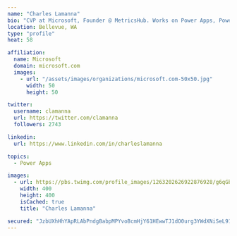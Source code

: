 ```yaml
---
name: "Charles Lamanna"
bio: "CVP at Microsoft, Founder @ MetricsHub. Works on Power Apps, Power Automate, Power Virtual Agent, Common Data Service and Dynamics 365."
location: Bellevue, WA
type: "profile"
heat: 58

affiliation:
  name: Microsoft
  domain: microsoft.com
  images:
    - url: "/assets/images/organizations/microsoft.com-50x50.jpg"
      width: 50
      height: 50

twitter:
  username: clamanna
  url: https://twitter.com/clamanna
  followers: 2743

linkedin:
  url: https://www.linkedin.com/in/charleslamanna

topics:
  - Power Apps

images:
  - url: https://pbs.twimg.com/profile_images/1263202626922876928/g6qGbHZ-_400x400.jpg
    width: 400
    height: 400
    isCached: true
    title: "Charles Lamanna"

secured: "JzbUXhHhYApRLAbPndgBabpMPYvoBcmHjY61HEwwTJ1dO0urg3YWdXNiSeL91oLZOqowMOd+ca3j8ndzquHeLOcCkChO8TMiCrBIrM4rOKmIpNUPflrYDxq9P8XMnyl6sjb7kn3N/Dx71RELKgXubEb+bSzUS9YGI+sbzVa0UUsUwLOMdoAfdjUZSenG1IdF3jEgG8pARc9XXmJCj2s2VaYIMCabdxloSjGgkGaDalMN7vK2Yue11cp6YgfzmLfovbc0hk3ZX554cgYjx6nrbsQhvwRUwt1p32gmCMjfyndo97tjDI8x3QBULHm4x1PfGUbVKSEiTqeYixfBZHinJ14N11k8huQ3tB5+FIExG1SnlrcexUgLjlNrMqWKjP8QWf5COYEFEyiNE39JQcxBROTtsjkZsTnephYbSuKAoo0=;7nm05vRWZ5Aq+MtRtiJO2w=="
---
```


